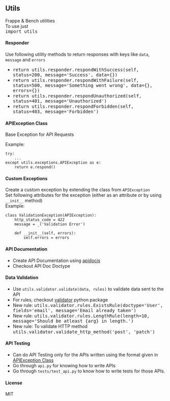 ## Utils

Frappe & Bench utilities <br>
To use just <br>
<kbd>import utils</kbd>


#### Responder
Use following utility methods to return responses with keys like `data`, `message` and `errors`
* <kbd>return utils.responder.respondWithSuccess(self, status=200, message='Success', data={})</kbd>
* <kbd>return utils.responder.respondWithFailure(self, status=500, message='Something went wrong', data={}, errors={})</kbd>
* <kbd>return utils.responder.respondUnauthorized(self, status=401, message='Unauthorized')</kbd>
* <kbd>return utils.responder.respondForbidden(self, status=403, message='Forbidden')</kbd>

#### APIException Class
Base Exception for API Requests

Example:
```
try:
    ...
except utils.exceptions.APIException as e:
    return e.respond()
```

#### Custom Exceptions
Create a custom exception by extending the class from `APIException`<br>
Set following attributes for the exception (either as an attribute or by using `__init__` method)<br>
Example:
```
class ValidationException(APIException):
    http_status_code = 422
    message = _('Validation Error')

    def __init__(self, errors):
        self.errors = errors
```

#### API Documentation
* Create API Documentation using [apidocjs](//apidocjs.com)
* Checkout API Doc Doctype

#### Data Validation
* Use `utils.validator.validate(data, rules)` to validate data sent to the API
* For rules, checkout [validator](https://pypi.org/project/validator/) python package
* New rule: <kbd>utils.validator.rules.ExistsRule(doctype='User', fields='email', message='Email already taken')</kbd>
* New rule: <kbd>utils.validator.rules.LengthRule(length=10, message='Should be atleast {arg} in length.')</kbd>
* New rule: To validate HTTP method
<kbd>utils.validator.validate_http_method('post', 'patch')</kbd>

#### API Testing
* Can do API Testing only for the APIs written using the format given in [APIException Class](#apiexception-class)
* Go through `api.py` for knowing how to write APIs
* Go through `tests/test_api.py` to know how to write tests for those APIs.

#### License

MIT